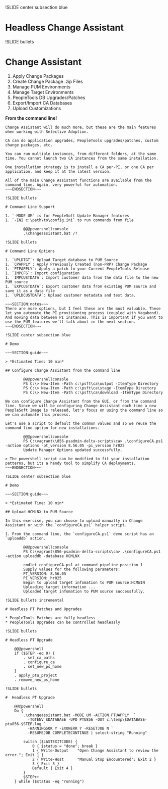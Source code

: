 !SLIDE center subsection blue

# Headless Change Assistant

!SLIDE bullets

# Change Assistant

1. Apply Change Packages
1. Create Change Package .zip Files
1. Manage PUM Environments
1. Manage Target Environments
1. PeopleTools DB Upgrades/Patches
1. Export/Import CA Databases
1. Upload Customizations

**From the command line!**

~~~SECTION:notes~~~
Change Assistant will do much more, but these are the main features when working with Selective Adoption.

CA can do application upgrades, PeopleTools upgrades/patches, custom change packages, etc.

You can run multiple instances, from different folders, at the same time. You cannot launch two CA instances from the same installation.

One installation strategy is to install a CA per-PI, or one CA per application, and keep it at the latest version.

All of the main Change Assistant functions are available from the command line. Again, very powerful for automation.
~~~ENDSECTION~~~

!SLIDE bullets

# Command Line Support

1. `-MODE UM` is for PeopleSoft Update Manager features
1. `-INI c:\path\to\config.ini` to run commands from file

        @@@powershellconsole
        .\changeassistant.bat /?

!SLIDE bullets

# Command Line Options

1. `UPLDTGT`: Upload Target database to PUM Source
1. `CPAPPLY`: Apply Previously Created (non-PRP) Change Package
1. `PTPAPPLY`: Apply a patch to your Current PeopleTools Release
1. `IMPCFG`: Import configuration
1. `IMPCUSTDATA`: Import customer data from the data file to the new PUM source
1. `EXPCUSTDATA`: Export customer data from existing PUM source and save it as a data file
1. `UPLDCUSTDATA`: Upload customer metadata and test data.

~~~SECTION:notes~~~
There are more options, but I feel these are the most valuable. These let you automate the PI provisioning process (coupled with Vagabond). And moving data between PI instances. This is important if you want to use the PUM features we'll talk about in the next section.
~~~ENDSECTION~~~

!SLIDE center subsection blue

# Demo

~~~SECTION:guide~~~

> *Estimated Time: 10 min*

## Configure Change Assistant from the command line

        @@@powershellconsole
        PS C:\> New-Item -Path c:\psft\ca\output -ItemType Directory
        PS C:\> New-Item -Path c:\psft\ca\stage -ItemType Directory
        PS C:\> New-Item -Path c:\psft\ca\download -ItemType Directory
        
We can configure Change Assistant from the GUI, or from the command line. Since we will be configuring Change Assistant each time a new PeopleSoft Image is released, let's focus on using the command line so we can automate this process.

Let's use a script to default the common values and so we reuse the command line option for new installations.

        @@@powershellconsole
        PS C:\vagrant\\856-psadmin-delta-scripts\ca> .\configureCA.ps1 -action options -pt_version 8.56.05 -pi_version hr025
        Update Manager Options updated successfully.

> The powershell script can be modified to fit your installation patterns, but its a handy tool to simplify CA deployments.
~~~ENDSECTION~~~

!SLIDE center subsection blue

# Demo

~~~SECTION:guide~~~

> *Estimated Time: 10 min*

## Upload HCMLNX to PUM Source

In this exercise, you can choose to upload manually in Change Assistant or with the `configureCA.ps1` helper script.

1. From the command line, the `configureCA.ps1` demo script has an `uploaddb` action.

        @@@powershellconsole
        PS C:\vagrant\856-psadmin-delta-scripts\ca> .\configureCA.ps1 -action uploaddb -database HCMLNX

        cmdlet configureCA.ps1 at command pipeline position 1
        Supply values for the following parameters:
        PT_VERSION: 8.56.05
        PI_VERSION: hr025
        Begin to upload target infomation to PUM source:HCMWIN
        Uploading target information ...
        Uploaded target infomation to PUM source successfully.

!SLIDE bullets incremental

# Headless PT Patches and Upgrades

* PeopleTools Patches are fully headless
* PeopleTools Upgrades can be controlled headlessly

!SLIDE bullets

# Headless PT Upgrade

    @@@powershell
    if ($STEP -eq 0) {
        . set_ca_paths
        . configure_ca
        . set_new_ps_home
    }
    . apply_ptu_project
    . remove_new_ps_home

!SLIDE bullets

#  Headless PT Upgrade

    @@@powershell
    Do {
        .\changeassistant.bat -MODE UM -ACTION PTUAPPLY  `
          -TGTENV $DATABASE -UPD PTU856 -OUT c:\temp\$DATABASE-ptu856-$STEP.log `
          -WARNINGSOK Y -EXONERR Y -RESETJOB N `
          -RESUMEJOB COMPLETECONTINUE | select-string "Running"
        
        switch ($LASTEXITCODE) {
            0 { $status = "done"; break }
            1 { Write-Output    "Open Change Assistant to review the error."; Exit 1 }
            2 { Write-Host      "Manual Stop Encountered"; Exit 2 }
            3 { Exit 3 }
            Default { Exit 4 }
        }
        $STEP++
    } while ($status -eq "running")